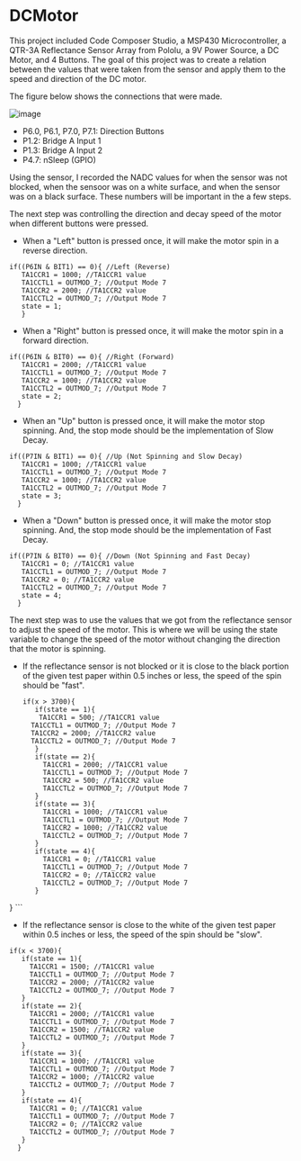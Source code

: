 # DCMotor
This project included Code Composer Studio, a MSP430 Microcontroller, a QTR-3A Reflectance Sensor Array from Pololu, a 9V Power Source, a DC Motor, and 4 Buttons. The goal of this project was to create a relation between the values that were taken from the sensor and apply them to the speed and direction of the DC motor. 

The figure below shows the connections that were made. 

![image](https://github.com/k-parikh/DCMotor/assets/105128826/9b41ea1f-1df4-4793-846a-663af5541a9b)

  * P6.0, P6.1, P7.0, P7.1: Direction Buttons
  * P1.2: Bridge A Input 1
  * P1.3: Bridge A Input 2
  * P4.7: nSleep (GPIO)

Using the sensor, I recorded the NADC values for when the sensor was not blocked, when the sensoor was on a white surface, and when the sensor was on a black surface. These numbers will be important in the a few steps. 

The next step was controlling the direction and decay speed of the motor when different buttons were pressed.

  * When a "Left" button is pressed once, it will make the motor spin in a reverse direction.
  
  ```
  if((P6IN & BIT1) == 0){ //Left (Reverse)
	 TA1CCR1 = 1000; //TA1CCR1 value
	 TA1CCTL1 = OUTMOD_7; //Output Mode 7
	 TA1CCR2 = 2000; //TA1CCR2 value
	 TA1CCTL2 = OUTMOD_7; //Output Mode 7
	 state = 1;
	 }
  ```
  
  * When a "Right" button is pressed once, it will make the motor spin in a forward direction.

  ```
  if((P6IN & BIT0) == 0){ //Right (Forward)
	 TA1CCR1 = 2000; //TA1CCR1 value
	 TA1CCTL1 = OUTMOD_7; //Output Mode 7
	 TA1CCR2 = 1000; //TA1CCR2 value
	 TA1CCTL2 = OUTMOD_7; //Output Mode 7
	 state = 2;
	}
  ```
  * When an "Up" button is pressed once, it will make the motor stop spinning. And, the stop mode should be the implementation of Slow Decay.
  
  ```
  if((P7IN & BIT1) == 0){ //Up (Not Spinning and Slow Decay)
	 TA1CCR1 = 1000; //TA1CCR1 value
	 TA1CCTL1 = OUTMOD_7; //Output Mode 7
	 TA1CCR2 = 1000; //TA1CCR2 value
	 TA1CCTL2 = OUTMOD_7; //Output Mode 7
	 state = 3;
	}
  ```
  
  * When a "Down" button is pressed once, it will make the motor stop spinning. And, the stop mode should be the implementation of Fast Decay.
  
  ```
  if((P7IN & BIT0) == 0){ //Down (Not Spinning and Fast Decay)
	 TA1CCR1 = 0; //TA1CCR1 value
	 TA1CCTL1 = OUTMOD_7; //Output Mode 7
	 TA1CCR2 = 0; //TA1CCR2 value
	 TA1CCTL2 = OUTMOD_7; //Output Mode 7
	 state = 4;
	}
  ```

The next step was to use the values that we got from the reflectance sensor to adjust the speed of the motor. This is where we will be using the state variable to change the speed of the motor without changing the direction that the motor is spinning. 

  * If the reflectance sensor is not blocked or it is close to the black portion of the given test paper within 0.5 inches or less, the speed of the spin should be "fast".

    ```
    if(x > 3700){
	   if(state == 1){
	    TA1CCR1 = 500; //TA1CCR1 value
      TA1CCTL1 = OUTMOD_7; //Output Mode 7
      TA1CCR2 = 2000; //TA1CCR2 value
      TA1CCTL2 = OUTMOD_7; //Output Mode 7
	   }
	   if(state == 2){
	     TA1CCR1 = 2000; //TA1CCR1 value
	     TA1CCTL1 = OUTMOD_7; //Output Mode 7
	     TA1CCR2 = 500; //TA1CCR2 value
	     TA1CCTL2 = OUTMOD_7; //Output Mode 7
	   }
	   if(state == 3){
	     TA1CCR1 = 1000; //TA1CCR1 value
	     TA1CCTL1 = OUTMOD_7; //Output Mode 7
	     TA1CCR2 = 1000; //TA1CCR2 value
	     TA1CCTL2 = OUTMOD_7; //Output Mode 7
	   }
	   if(state == 4){
	     TA1CCR1 = 0; //TA1CCR1 value
	     TA1CCTL1 = OUTMOD_7; //Output Mode 7
	     TA1CCR2 = 0; //TA1CCR2 value
	     TA1CCTL2 = OUTMOD_7; //Output Mode 7
	   }
  }
    ```
    
  * If the reflectance sensor is close to the white of the given test paper within 0.5 inches or less, the speed of the spin should be "slow".

  ```
  if(x < 3700){
	 if(state == 1){
	   TA1CCR1 = 1500; //TA1CCR1 value
	   TA1CCTL1 = OUTMOD_7; //Output Mode 7
	   TA1CCR2 = 2000; //TA1CCR2 value
	   TA1CCTL2 = OUTMOD_7; //Output Mode 7
	 }
	 if(state == 2){
	   TA1CCR1 = 2000; //TA1CCR1 value
	   TA1CCTL1 = OUTMOD_7; //Output Mode 7
	   TA1CCR2 = 1500; //TA1CCR2 value
	   TA1CCTL2 = OUTMOD_7; //Output Mode 7
	 }
	 if(state == 3){
	   TA1CCR1 = 1000; //TA1CCR1 value
	   TA1CCTL1 = OUTMOD_7; //Output Mode 7
	   TA1CCR2 = 1000; //TA1CCR2 value
	   TA1CCTL2 = OUTMOD_7; //Output Mode 7
	 }
	 if(state == 4){
	   TA1CCR1 = 0; //TA1CCR1 value
	   TA1CCTL1 = OUTMOD_7; //Output Mode 7
	   TA1CCR2 = 0; //TA1CCR2 value
	   TA1CCTL2 = OUTMOD_7; //Output Mode 7
	 }
	}

  ```
  
